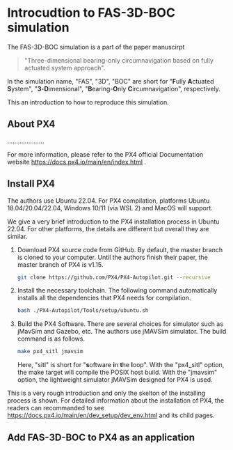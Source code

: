 # Introcudtion to FAS-3D-BOC simulation

The FAS-3D-BOC simulation is a part of the paper manuscirpt 

> "Three-dimensional bearing-only circumnavigation based on fully actuated system approach".

In the simulation name, "FAS", "3D", "BOC" are short for "**F**ully **A**ctuated **S**ystem", "**3**-**D**imensional", "**B**earing-**O**nly **C**ircumnavigation", respectively.

This an introduction to how to reproduce this simulation.

## About PX4

.....................

For more information, please refer to the PX4 official Documentation website https://docs.px4.io/main/en/index.html .

## Install PX4

The authors use Ubuntu 22.04. For PX4 compilation, platforms Ubuntu 18.04/20.04/22.04, Windows 10/11 (via WSL 2) and MacOS will support.

We give a very brief introduction to the PX4 installation process in Ubuntu 22.04. For other platforms, the details are different but overall they are similar.

1. Download PX4 source code from GitHub. By default, the master branch is cloned to your computer. Until the authors finish their paper, the master branch of PX4 is v1.15.

	```bash
	git clone https://github.com/PX4/PX4-Autopilot.git --recursive
	```

2. Install the necessary toolchain. The following command automatically installs all the dependencies that PX4 needs for compilation.

	```bash
	bash ./PX4-Autopilot/Tools/setup/ubuntu.sh
	```

3. Build the PX4 Software. There are several choices for simulator such as jMavSim and Gazebo, etc. The authors use jMAVSim simulator. The build command is as follows.

	```bash
	make px4_sitl jmavsim
	```

	Here, "sitl" is short for "**s**oftware **i**n **t**he **l**oop". With the "px4_sitl" option, the make target will compile the POSIX host build. With the "jmavsim" option, the lightweight simulator jMAVSim designed for PX4 is used.

This is a very rough introduction and only the skelton of the installing process is shown. For detailed information about the installation of PX4, the readers can recommanded to see https://docs.px4.io/main/en/dev_setup/dev_env.html and its child pages.

## Add FAS-3D-BOC to PX4 as an application

